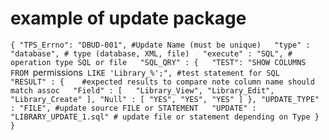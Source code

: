 # example of update package
`{
    "TPS_Errno": "DBUD-001", #Update Name (must be unique)  
    "type" : "database", # type (database, XML, file)  
    "execute" : "SQL", # operation type SQL or file  
    "SQL_QRY" : {  
        "TEST": "SHOW COLUMNS FROM `permissions` LIKE 'Library_%';", #test statement for SQL  
        "RESULT" : {    #expected results to compare note column name should match assoc  
            "Field" : [  
                "Library_View",
                "Library_Edit",
                "Library_Create"
            ],
            "Null" : [
                "YES",
                "YES",
                "YES"
            ]
        },
        "UPDATE_TYPE" : "FILE", #update source FILE or STATEMENT  
        "UPDATE" : "LIBRARY_UPDATE_1.sql" # update file or statement depending on Type
    }
}`
